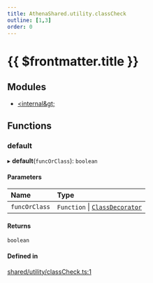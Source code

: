 ```yaml
---
title: AthenaShared.utility.classCheck
outline: [1,3]
order: 0
---
```


# {{ $frontmatter.title }}


## Modules

- [&lt;internal\&gt;](shared_utility_classCheck__internal_.md)

## Functions

### default

▸ **default**(`funcOrClass`): `boolean`

#### Parameters

| Name | Type |
| :------ | :------ |
| `funcOrClass` | `Function` \| [`ClassDecorator`](shared_utility_classCheck__internal_.md#ClassDecorator) |

#### Returns

`boolean`

#### Defined in

[shared/utility/classCheck.ts:1](https://github.com/Stuyk/altv-athena/blob/ae8402672/src/core/shared/utility/classCheck.ts#L1)
